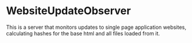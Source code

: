 # WebsiteUpdateObserver
 This is a server that monitors updates to single page application websites, calculating hashes for the base html and all files loaded from it.
